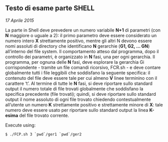 ## Testo di esame parte SHELL
*17 Aprile 2015*

La parte in Shell deve prevedere un numero variabile **N+1** di parametri (con **N** maggiore o uguale a 2): il primo parametro deve essere considerato un numero intero **X** strettamente positivo, mentre gli altri N devono essere nomi assoluti di directory che identificano **N** gerarchie (**G1, G2, … GN**) all’interno del file system.
Il comportamento atteso dal programma, dopo il controllo dei parametri, è organizzato in **N** fasi, una per ogni gerarchia.
Il programma, per ognuna delle **N** fasi, deve esplorare la gerarchia Gi corrispondente - tramite un file comandi ricorsivo, FCR.sh - e deve contare globalmente tutti i file leggibili che soddisfano la seguente specifica: il contenuto del file deve essere tale per cui almeno **V** linee terminino con il carattere ‘t’.
Al termine di tutte le **N** fasi, si deve riportare sullo standard output il numero totale di file trovati globalmente che soddisfano la specifica precedente (file trovati); quindi, si deve riportare sullo standard output il nome assoluto di ogni file trovato chiedendo contestualmente all’utente un numero **K** strettamente positivo e strettamente minore di **X**: tale numero deve essere usato per riportare sullo standard output la linea **K-esima** del file trovato corrente.

Execute using:
```console
$ ./FCP.sh 3 `pwd`/ger1 `pwd`/ger2
```